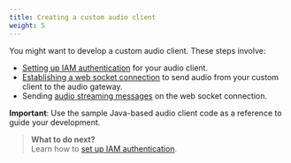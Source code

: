 ```yaml
---
title: Creating a custom audio client
weight: 5
---
```


You might want to develop a custom audio client. These steps involve:

- [Setting up IAM authentication]({{site.baseurl}}/audio/audio_authentication) for your audio client. 
- [Establishing a web socket connection]({{site.baseurl}}/audio/audio_authentication#Establishing-a-web-socket-connection) to send audio from your custom client to the audio gateway.  
- Sending [audio streaming messages]({{site.baseurl}}/audio/interface) on the web socket connection.

**Important**: Use the sample Java-based audio client code as a reference to guide your development.

> **What to do next?**<br/>
Learn how to [set up IAM authentication]({{site.baseurl}}/audio_custom/audio_authentication).
